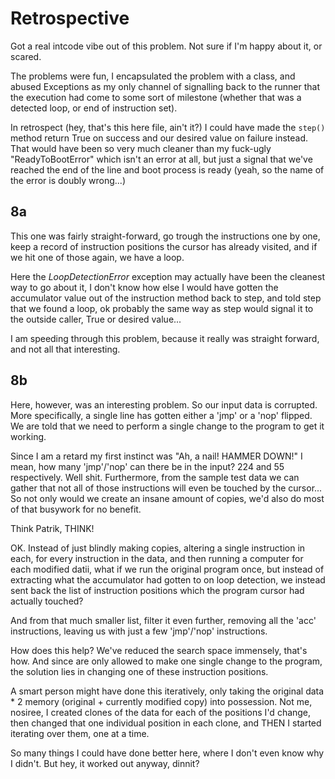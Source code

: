 # Retrospective #

Got a real intcode vibe out of this problem. Not sure if I'm happy about it, or scared.

The problems were fun, I encapsulated the problem with a class, and abused Exceptions as my only channel of signalling back to the runner that the execution had come to some sort of milestone (whether that was a detected loop, or end of instruction set).

In retrospect (hey, that's this here file, ain't it?) I could have made the `step()` method return True on success and our desired value on failure instead.
That would have been so very much cleaner than my fuck-ugly "ReadyToBootError" which isn't an error at all, but just a signal that we've reached the end of the line and boot process is ready (yeah, so the name of the error is doubly wrong...)


## 8a ##

This one was fairly straight-forward, go trough the instructions one by one, keep a record of instruction positions the cursor has already visited, and if we hit one of those again, we have a loop.

Here the *LoopDetectionError* exception may actually have been the cleanest way to go about it, I don't know how else I would have gotten the accumulator value out of the instruction method back to step, and told step that we found a loop, ok probably the same way as step would signal it to the outside caller, True or desired value...

I am speeding through this problem, because it really was straight forward, and not all that interesting.


## 8b ##

Here, however, was an interesting problem.
So our input data is corrupted. More specifically, a single line has gotten either a 'jmp' or a 'nop' flipped. We are told that we need to perform a single change to the program to get it working.

Since I am a retard my first instinct was "Ah, a nail! HAMMER DOWN!" I mean, how many 'jmp'/'nop' can there be in the input? 224 and 55 respectively. Well shit.
Furthermore, from the sample test data we can gather that not all of those instructions will even be touched by the cursor...
So not only would we create an insane amount of copies, we'd also do most of that busywork for no benefit.

Think Patrik, THINK!

OK. Instead of just blindly making copies, altering a single instruction in each, for every instruction in the data, and then running a computer for each modified datii, what if we run the original program once, but instead of extracting what the accumulator had gotten to on loop detection, we instead sent back the list of instruction positions which the program cursor had actually touched?

And from that much smaller list, filter it even further, removing all the 'acc' instructions, leaving us with just a few  'jmp'/'nop' instructions.

How does this help? We've reduced the search space immensely, that's how. And since are only allowed to make one single change to the program, the solution lies in changing one of these instruction positions.

A smart person might have done this iteratively, only taking the original data * 2 memory (original + currently modified copy) into possession. Not me, nosiree, I created clones of the data for each of the positions I'd change, then changed that one individual position in each clone, and THEN I started iterating over them, one at a time.

So many things I could have done better here, where I don't even know why I didn't. But hey, it worked out anyway, dinnit?

